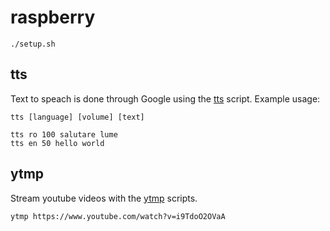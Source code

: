 # raspberry

```
./setup.sh
```

## tts

Text to speach is done through Google using the [tts](/raspberry/tts) script.
Example usage:

```
tts [language] [volume] [text]

tts ro 100 salutare lume
tts en 50 hello world
```

## ytmp

Stream youtube videos with the [ytmp](/raspberry/ytmp) scripts.

```
ytmp https://www.youtube.com/watch?v=i9TdoO2OVaA
```
